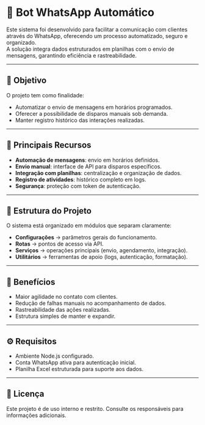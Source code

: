 # 🤖 Bot WhatsApp Automático

Este sistema foi desenvolvido para facilitar a comunicação com clientes através do WhatsApp, oferecendo um processo automatizado, seguro e organizado.  
A solução integra dados estruturados em planilhas com o envio de mensagens, garantindo eficiência e rastreabilidade.

---

## 🎯 Objetivo
O projeto tem como finalidade:
- Automatizar o envio de mensagens em horários programados.  
- Oferecer a possibilidade de disparos manuais sob demanda.  
- Manter registro histórico das interações realizadas.  

---

## 🚀 Principais Recursos
- **Automação de mensagens**: envio em horários definidos.  
- **Envio manual**: interface de API para disparos específicos.  
- **Integração com planilhas**: centralização e organização de dados.  
- **Registro de atividades**: histórico completo em logs.  
- **Segurança**: proteção com token de autenticação.  

---

## 📂 Estrutura do Projeto
O sistema está organizado em módulos que separam claramente:
- **Configurações** → parâmetros gerais do funcionamento.  
- **Rotas** → pontos de acesso via API.  
- **Serviços** → operações principais (envio, agendamento, integração).  
- **Utilitários** → ferramentas de apoio (logs, autenticação, formatação).  

---

## 📝 Benefícios
- Maior agilidade no contato com clientes.  
- Redução de falhas manuais no acompanhamento de dados.  
- Rastreabilidade das ações realizadas.  
- Estrutura simples de manter e expandir.  

---

## ⚙️ Requisitos
- Ambiente Node.js configurado.  
- Conta WhatsApp ativa para autenticação inicial.  
- Planilha Excel estruturada para suporte aos dados.  

---

## 📄 Licença
Este projeto é de uso interno e restrito. Consulte os responsáveis para informações adicionais.
